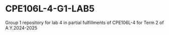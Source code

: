 # CPE106L-4-G1-LAB5
Group 1 repository for lab 4 in partial fulfillments of CPE106L-4 for Term 2 of A.Y.2024-2025
